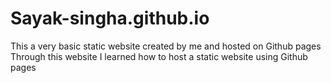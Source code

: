 # Sayak-singha.github.io
This a very basic static website created by me and hosted on Github pages
Through this website I learned how to host a static website using Github pages
